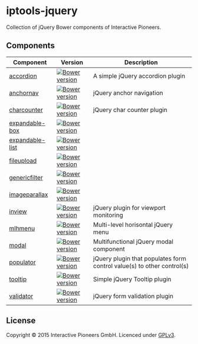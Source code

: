 # iptools-jquery

Collection of jQuery Bower components of Interactive Pioneers.

## Components

| Component | Version | Description |
| --------- | ------- | ----------- |
| [accordion](https://github.com/interactive-pioneers/iptools-jquery-accordion) | [![Bower version](https://badge.fury.io/bo/iptools-jquery-accordion.svg)](http://badge.fury.io/bo/iptools-jquery-accordion) | A simple jQuery accordion plugin |
| [anchornav](https://github.com/interactive-pioneers/iptools-jquery-anchornav) | [![Bower version](https://badge.fury.io/bo/iptools-jquery-anchornav.svg)](http://badge.fury.io/bo/iptools-jquery-anchornav) | jQuery anchor navigation |
| [charcounter](https://github.com/interactive-pioneers/iptools-jquery-charcounter) | [![Bower version](https://badge.fury.io/bo/iptools-jquery-charcounter.svg)](http://badge.fury.io/bo/iptools-jquery-charcounter) | jQuery char counter plugin |
| [expandable-box](https://github.com/interactive-pioneers/iptools-jquery-expandable-box) | [![Bower version](https://badge.fury.io/bo/iptools-jquery-expandable-box.svg)](http://badge.fury.io/bo/iptools-jquery-expandable-box) | |
| [expandable-list](https://github.com/interactive-pioneers/iptools-jquery-expandable-list) | [![Bower version](https://badge.fury.io/bo/iptools-jquery-expandable-list.svg)](http://badge.fury.io/bo/iptools-jquery-expandable-list) | |
| [fileupload](https://github.com/interactive-pioneers/iptools-jquery-fileupload) | [![Bower version](https://badge.fury.io/bo/iptools-jquery-fileupload.svg)](http://badge.fury.io/bo/iptools-jquery-fileupload) | |
| [genericfilter](https://github.com/interactive-pioneers/iptools-jquery-genericfilter) | [![Bower version](https://badge.fury.io/bo/iptools-jquery-genericfilter.svg)](http://badge.fury.io/bo/iptools-jquery-genericfilter) |  |
| [imageparallax](https://github.com/interactive-pioneers/iptools-jquery-image-parallax) | [![Bower version](https://badge.fury.io/bo/iptools-jquery-imageparallax.svg)](http://badge.fury.io/bo/iptools-jquery-imageparallax) | |
| [inview](https://github.com/interactive-pioneers/iptools-jquery-inview) | [![Bower version](https://badge.fury.io/bo/iptools-jquery-inview.svg)](http://badge.fury.io/bo/iptools-jquery-inview) | jQuery plugin for viewport monitoring |
| [mlhmenu](https://github.com/interactive-pioneers/iptools-jquery-mlhmenu) | [![Bower version](https://badge.fury.io/bo/iptools-jquery-mlhmenu.svg)](http://badge.fury.io/bo/iptools-jquery-mlhmenu) | Multi-level horisontal jQuery menu |
| [modal](https://github.com/interactive-pioneers/iptools-jquery-modal) | [![Bower version](https://badge.fury.io/bo/iptools-jquery-modal.svg)](http://badge.fury.io/bo/iptools-jquery-modal) | Multifunctional jQuery modal component |
| [populator](https://github.com/interactive-pioneers/iptools-jquery-populator) | [![Bower version](https://badge.fury.io/bo/iptools-jquery-populator.svg)](http://badge.fury.io/bo/iptools-jquery-populator) | jQuery plugin that populates form control value(s) to other control(s) | 
| [tooltip](https://github.com/interactive-pioneers/iptools-jquery-tooltip) | [![Bower version](https://badge.fury.io/bo/iptools-jquery-tooltip.svg)](http://badge.fury.io/bo/iptools-jquery-tooltip) | Simple jQuery Tooltip plugin |
| [validator](https://github.com/interactive-pioneers/iptools-jquery-validator) | [![Bower version](https://badge.fury.io/bo/iptools-jquery-validator.svg)](http://badge.fury.io/bo/iptools-jquery-validator) | jQuery form validation plugin |

## License

Copyright © 2015 Interactive Pioneers GmbH. Licenced under [GPLv3](LICENSE).
